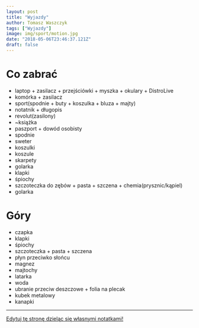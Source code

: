 ```yaml
---
layout: post
title: "Wyjazdy"
author: Tomasz Waszczyk
tags: ["Wyjazdy"]
image: img/sport/motion.jpg
date: "2018-05-06T23:46:37.121Z"
draft: false
---
```


# Co zabrać

- laptop + zasilacz + przejściówki + myszka + okulary + DistroLive
- komórka + zasilacz
- sport(spodnie + buty + koszulka + bluza + majty)
- notatnik + długopis
- revolut(zasilony)
- ~książka
- paszport + dowód osobisty
- spodnie
- sweter
- koszulki
- koszule
- skarpety
- golarka
- klapki
- śpiochy
- szczoteczka do zębów + pasta + szczena + chemia(prysznic/kąpiel)
- golarka
  
# Góry

- czapka
- klapki
- śpiochy
- szczoteczka + pasta + szczena
- płyn przeciwko słońcu
- magnez
- majtochy
- latarka
- woda
- ubranie przeciw deszczowe + folia na plecak
- kubek metalowy
- kanapki

---

<a href="https://github.com/TomaszWaszczyk/historia.waszczyk.com/edit/master/src/content/wyjazdy.md" target="_blank">Edytuj tę stronę dzieląc się własnymi notatkami!</a>
